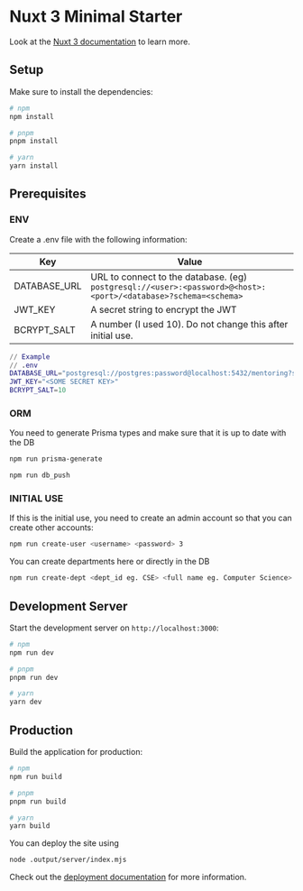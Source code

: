 # Nuxt 3 Minimal Starter

Look at the [Nuxt 3 documentation](https://nuxt.com/docs/getting-started/introduction) to learn more.

## Setup

Make sure to install the dependencies:

```bash
# npm
npm install

# pnpm
pnpm install

# yarn
yarn install
```

## Prerequisites

### ENV

Create a .env file with the following information:

| Key          | Value                                                                                                          |
| ------------ | -------------------------------------------------------------------------------------------------------------- |
| DATABASE_URL | URL to connect to the database. (eg) `postgresql://<user>:<password>@<host>:<port>/<database>?schema=<schema>` |
| JWT_KEY      | A secret string to encrypt the JWT                                                                             |
| BCRYPT_SALT  | A number (I used 10). Do not change this after initial use.                                                    |

```m
// Example
// .env
DATABASE_URL="postgresql://postgres:password@localhost:5432/mentoring?schema=public"
JWT_KEY="<SOME SECRET KEY>"
BCRYPT_SALT=10
```

### ORM
You need to generate Prisma types and make sure that it is up to date with the DB

```bash
npm run prisma-generate

npm run db_push
```

### INITIAL USE
If this is the initial use, you need to create an admin account so that you can create other accounts:

```bash
npm run create-user <username> <password> 3
```

You can create departments here or directly in the DB
```bash
npm run create-dept <dept_id eg. CSE> <full name eg. Computer Science>
```

## Development Server

Start the development server on `http://localhost:3000`:

```bash
# npm
npm run dev 

# pnpm
pnpm run dev

# yarn
yarn dev
```

## Production

Build the application for production:

```bash
# npm
npm run build

# pnpm
pnpm run build

# yarn
yarn build
```

You can deploy the site using

```bash
node .output/server/index.mjs
```

Check out the [deployment documentation](https://nuxt.com/docs/getting-started/deployment) for more information.
